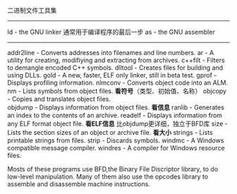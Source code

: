 二进制文件工具集
****
ld - the GNU linker        通常用于编译程序的最后一步
as - the GNU assembler
****
addr2line - Converts addresses into filenames and line numbers.
ar - A utility for creating, modifiying and extracting from archives.
c++filt - Filters to demangle encoded C++ symbols.
dlltool - Creates files for  building and using DLLs.
gold - A new, faster, ELF only linker, still in beta test.
gprof - Displays profiling information.
nlmconv - Converts object code into an ALM.
nm - Lists symbols from object files.                                           **看符号**（类型、初始值、名称）
objcopy - Copies and translates object files.                      
objdump - Displays information from object files.                      **看信息**
ranlib - Generates an index to the contents of an archive.
readelf - Displays information from any ELF format object file.   **看ELF信息** 比objdump更详细，独立于BFD库
size - Lists the section sizes of an object or archive file.              **看大小**
strings - Lists printable strings from files.
strip - Discards symbols.
windmc - A Windows compatible message compiler.
windres - A compiler for Windows resource files.

Mosts of these programs use BFD,the Binary File Discriptor library, to do low-level manipulation. Many of them also use the opcodes library to assemble and disassemble machine instructions.